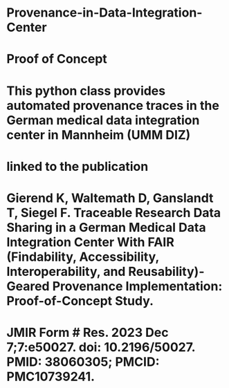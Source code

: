 # Provenance-in-Data-Integration-Center
# Proof of Concept
# This python class provides automated provenance traces in the German medical data integration center in Mannheim (UMM DIZ)

# linked to the publication 
# Gierend K, Waltemath D, Ganslandt T, Siegel F. Traceable Research Data Sharing in a German Medical Data Integration Center With FAIR (Findability, Accessibility, Interoperability, and Reusability)-Geared Provenance Implementation: Proof-of-Concept Study.
# JMIR Form # Res. 2023 Dec 7;7:e50027. doi: 10.2196/50027. PMID: 38060305; PMCID: PMC10739241.
